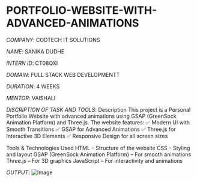 # PORTFOLIO-WEBSITE-WITH-ADVANCED-ANIMATIONS

*COMPANY*: CODTECH IT SOLUTIONS

*NAME*: SANIKA DUDHE

*INTERN ID*: CT08QXI

*DOMAIN*:  FULL STACK WEB DEVELOPMENTT

*DURATION*: 4 WEEKS

*MENTOR*: VAISHALI

*DISCRIPTION OF TASK AND TOOLS*:
Description
This project is a Personal Portfolio Website with advanced animations using GSAP (GreenSock Animation Platform) and Three.js. The website features:
✅ Modern UI with Smooth Transitions
✅ GSAP for Advanced Animations
✅ Three.js for Interactive 3D Elements
✅ Responsive Design for all screen sizes

Tools & Technologies Used
HTML – Structure of the website
CSS – Styling and layout
GSAP (GreenSock Animation Platform) – For smooth animations
Three.js – For 3D graphics
JavaScript – For interactivity and animations

*OUTPUT*:
![Image](https://github.com/user-attachments/assets/0e9479b7-ab3e-4554-adbb-72e4fdf270df)
